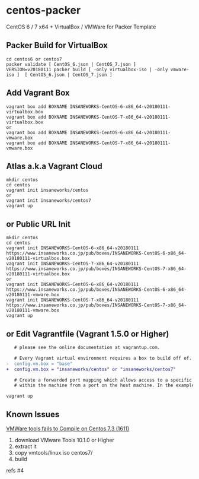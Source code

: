 centos-packer
=============

CentOS 6 / 7 x64 + VirtualBox / VMWare for Packer Template

## Packer Build for VirtualBox

```
cd centos6 or centos7
packer validate [ CentOS_6.json | CentOS_7.json ]
VERSION=v20180111 packer build [ -only virtualbox-iso | -only vmware-iso ]  [ CentOS_6.json | CentOS_7.json ]
```

## Add Vagrant Box

```
vagrant box add BOXNAME INSANEWORKS-CentOS-6-x86_64-v20180111-virtualbox.box
vagrant box add BOXNAME INSANEWORKS-CentOS-7-x86_64-v20180111-virtualbox.box
or
vagrant box add BOXNAME INSANEWORKS-CentOS-6-x86_64-v20180111-vmware.box
vagrant box add BOXNAME INSANEWORKS-CentOS-7-x86_64-v20180111-vmware.box
```

## Atlas a.k.a Vagrant Cloud

```
mkdir centos
cd centos
vagrant init insaneworks/centos
or
vagrant init insaneworks/centos7
vagrant up
```


## or Public URL Init

```
mkdir centos
cd centos
vagrant init INSANEWORKS-CentOS-6-x86_64-v20180111 https://www.insaneworks.co.jp/pub/boxes/INSANEWORKS-CentOS-6-x86_64-v20180111-virtualbox.box
vagrant init INSANEWORKS-CentOS-7-x86_64-v20180111 https://www.insaneworks.co.jp/pub/boxes/INSANEWORKS-CentOS-7-x86_64-v20180111-virtualbox.box
or
vagrant init INSANEWORKS-CentOS-6-x86_64-v20180111 https://www.insaneworks.co.jp/pub/boxes/INSANEWORKS-CentOS-6-x86_64-v20180111-vmware.box
vagrant init INSANEWORKS-CentOS-7-x86_64-v20180111 https://www.insaneworks.co.jp/pub/boxes/INSANEWORKS-CentOS-7-x86_64-v20180111-vmware.box
vagrant up
```

## or Edit Vagrantfile (Vagrant 1.5.0 or Higher)

```diff
   # please see the online documentation at vagrantup.com.

   # Every Vagrant virtual environment requires a box to build off of.
-  config.vm.box = "base"
+  config.vm.box = "insaneworks/centos" or "insaneworks/centos7"

   # Create a forwarded port mapping which allows access to a specific port
   # within the machine from a port on the host machine. In the example below,
```

```
vagrant up
```

## Known Issues

[VMWare tools fails to Compile on Centos 7.3 (1611)](https://communities.vmware.com/message/2637447?tstart=0)

1. download VMware Tools 10.1.0 or Higher
1. extract it
1. copy vmtools/linux.iso centos7/
1. build

refs #4
